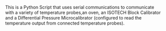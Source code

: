 This is a Python Script that uses serial communications to communicate with a variety of temperature probes,an oven, an ISOTECH Block Calibrator and a Differential Pressure Microcalibrator (configured to read the temperature output from connected temperature probes).

